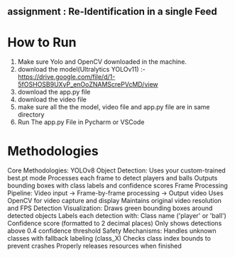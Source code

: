## assignment : Re-Identification in a single Feed

# How to Run
1) Make sure Yolo and OpenCV downloaded in the machine.
2) download the model(Ultralytics YOLOv11) :- https://drive.google.com/file/d/1-5fOSHOSB9UXyP_enOoZNAMScrePVcMD/view 
3) download the app.py file
4) download the video file 
5) make sure all the the model, video file and app.py file are in same directory
6) Run The app.py File in Pycharm or VSCode

# Methodologies

Core Methodologies:
  YOLOv8 Object Detection:
    Uses your custom-trained best.pt mode
    Processes each frame to detect players and balls
    Outputs bounding boxes with class labels and confidence scores
  Frame Processing Pipeline:
    Video input → Frame-by-frame processing → Output video
    Uses OpenCV for video capture and display
    Maintains original video resolution and FPS
  Detection Visualization:
    Draws green bounding boxes around detected objects
    Labels each detection with:
    Class name ('player' or 'ball')
    Confidence score (formatted to 2 decimal places)
    Only shows detections above 0.4 confidence threshold
  Safety Mechanisms:
    Handles unknown classes with fallback labeling (class_X)
    Checks class index bounds to prevent crashes
    Properly releases resources when finished




